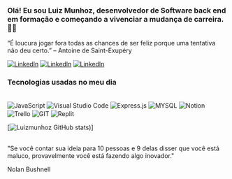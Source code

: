 
### Olá! Eu sou Luiz Munhoz, desenvolvedor de Software back end em formação e começando a vivenciar a mudança de carreira.👋🏻
 “É loucura jogar fora todas as chances de ser feliz porque uma tentativa não deu certo.” – Antoine de Saint-Exupéry 

[![Linkedln](https://img.shields.io/badge/LinkedIn-0077B5?style=for-the-badge&logo=linkedin&logoColor=white)](http://https://www.linkedin.com/in/luiz-fernando-munhoz-torres/)
[![Linkedln](https://img.shields.io/badge/Gmail-D14836?style=for-the-badge&logo=gmail&logoColor=white)](mailto:munhozluth@gmail.com)
[![Linkedln](https://img.shields.io/badge/Facebook-1877F2?style=for-the-badge&logo=facebook&logoColor=white)](https://www.facebook.com/profile.php?id=100088221729602)


### Tecnologias usadas no meu dia

<div style="display": inline_block><br/>

<img align="center" alt="JavaScript" src="https://img.shields.io/badge/JavaScript-323330?style=for-the-badge&logo=javascript&logoColor=F7DF1E"/>
<img align="center" alt="Visual Studio Code" src="https://img.shields.io/badge/Visual_Studio_Code-0078D4?style=for-the-badge&logo=visual%20studio%20code&logoColor=whitee"/>
<img align="center" alt="Express.js" src="https://img.shields.io/badge/Express.js-404D59?style=for-the-badge"/> <img align="center" alt="MYSQL" src="https://img.shields.io/badge/MySQL-00000F?style=for-the-badge&logo=mysql&logoColor=white"/>

<img align="center" alt="Notion" src="https://img.shields.io/badge/Notion-000000?style=for-the-badge&logo=notion&logoColor=white"/>
<img align="center" alt="Trello" src="https://img.shields.io/badge/Trello-0052CC?style=for-the-badge&logo=trello&logoColor=white"/>
<img align="center" alt="GIT" src="https://img.shields.io/badge/GIT-E44C30?style=for-the-badge&logo=git&logoColor=white"/>
<img align="center" alt="Replit" src="https://img.shields.io/badge/replit-667881?style=for-the-badge&logo=replit&logoColor=white"/>
 
 
  
  [![Luizmunhoz GitHub stats](https://github-readme-stats.vercel.app/api?username=Luizmunhoz&show_icons=true&theme=dracula))]



</div><br/>
"Se você contar sua ideia para 10 pessoas e 9 delas disser que você está maluco, provavelmente você está fazendo algo inovador."

Nolan Bushnell
